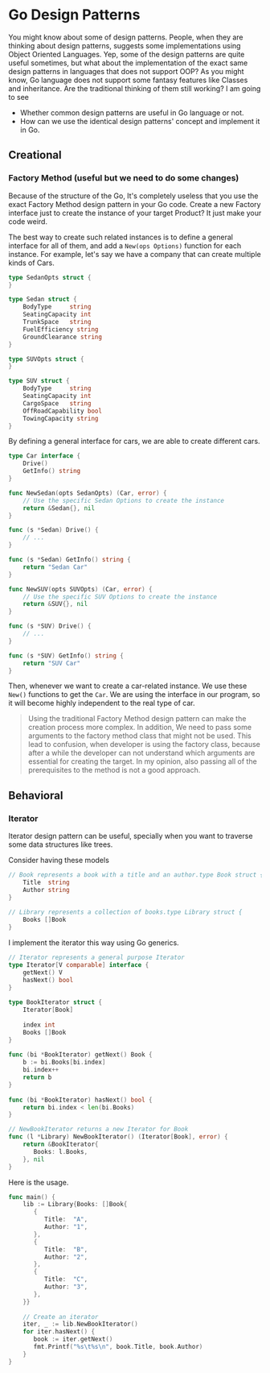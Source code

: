 # Go Design Patterns

You might know about some of design patterns. People, when they are thinking about design patterns, suggests some implementations using Object Oriented Languages. Yep, some of the design patterns are quite useful sometimes, but what about the implementation of the exact same design patterns in languages that does not support OOP? As you might know, Go language does not support some fantasy features like Classes and inheritance. Are the traditional thinking of them still working? I am going to see 

- Whether common design patterns are useful in Go language or not.
- How can we use the identical design patterns' concept and implement it in Go.

## Creational

### Factory Method (useful but we need to do some changes)

Because of the structure of the Go, It's completely useless that you use the exact Factory Method design pattern in your Go code. Create a new Factory interface just to create the instance of your target Product? It just make your code weird.

The best way to create such related instances is to define a general interface for all of them, and add a `New(ops Options)` function for each instance. For example, let's say we have a company that can create multiple kinds of Cars. 

```go
type SedanOpts struct {
}

type Sedan struct {
    BodyType     string
    SeatingCapacity int
    TrunkSpace   string
    FuelEfficiency string
    GroundClearance string
}

type SUVOpts struct {
}

type SUV struct {
    BodyType     string
    SeatingCapacity int
    CargoSpace   string
    OffRoadCapability bool
    TowingCapacity string
}
```

By defining a general interface for cars, we are able to create different cars.

```go
type Car interface {  
    Drive()  
    GetInfo() string  
}

func NewSedan(opts SedanOpts) (Car, error) {
	// Use the specific Sedan Options to create the instance 
	return &Sedan{}, nil
}

func (s *Sedan) Drive() {
	// ...
}

func (s *Sedan) GetInfo() string {
	return "Sedan Car"
}

func NewSUV(opts SUVOpts) (Car, error) {
	// Use the specific SUV Options to create the instance 
	return &SUV{}, nil
}

func (s *SUV) Drive() {
	// ...
}

func (s *SUV) GetInfo() string {
	return "SUV Car"
}
```

Then, whenever we want to create a car-related instance. We use these `New()` functions to get the `Car`.  We are using the interface in our program, so it will become highly independent to the real type of car.

> Using the traditional Factory Method design pattern can make the creation process more complex. In addition, We need to pass some arguments to the factory method class that might not be used. This lead to confusion, when developer is using the factory class, because after a while the developer can not understand which arguments are essential for creating the target. In my opinion, also passing all of the prerequisites to the method is not a good approach.

## Behavioral

### Iterator

Iterator design pattern can be useful, specially when you want to traverse some data structures like trees. 

Consider having these models

```go
// Book represents a book with a title and an author.type Book struct {  
    Title  string  
    Author string  
}  
  
// Library represents a collection of books.type Library struct {  
    Books []Book  
}  
```

I implement the iterator this way using Go generics.

```go
// Iterator represents a general purpose Iterator  
type Iterator[V comparable] interface {  
    getNext() V  
    hasNext() bool  
}  
  
type BookIterator struct {  
    Iterator[Book]  
  
    index int  
    Books []Book  
}  
  
func (bi *BookIterator) getNext() Book {  
    b := bi.Books[bi.index]  
    bi.index++  
    return b  
}  
  
func (bi *BookIterator) hasNext() bool {  
    return bi.index < len(bi.Books)  
}  

// NewBookIterator returns a new Iterator for Book  
func (l *Library) NewBookIterator() (Iterator[Book], error) {  
    return &BookIterator{  
       Books: l.Books,  
    }, nil  
}  
```

Here is the usage.

```go
func main() {  
    lib := Library{Books: []Book{  
       {  
          Title:  "A",  
          Author: "1",  
       },  
       {  
          Title:  "B",  
          Author: "2",  
       },  
       {  
          Title:  "C",  
          Author: "3",  
       },  
    }}  
  
    // Create an iterator  
    iter, _ := lib.NewBookIterator()  
    for iter.hasNext() {  
       book := iter.getNext()  
       fmt.Printf("%s\t%s\n", book.Title, book.Author)  
    }  
}
```